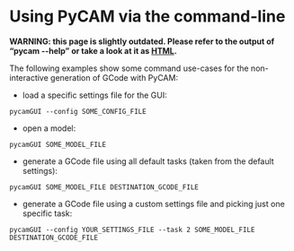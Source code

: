 Using PyCAM via the command-line
================================

**WARNING: this page is slightly outdated. Please refer to the output of
“pycam --help” or take a look at it as
[HTML](http://pycam.sourceforge.net/pycam.1.html).**

The following examples show some command use-cases for the
non-interactive generation of GCode with PyCAM:

-   load a specific settings file for the GUI:

<!-- -->

    pycamGUI --config SOME_CONFIG_FILE

-   open a model:

<!-- -->

    pycamGUI SOME_MODEL_FILE

-   generate a GCode file using all default tasks (taken from the
    default settings):

<!-- -->

    pycamGUI SOME_MODEL_FILE DESTINATION_GCODE_FILE

-   generate a GCode file using a custom settings file and picking just
    one specific task:

<!-- -->

    pycamGUI --config YOUR_SETTINGS_FILE --task 2 SOME_MODEL_FILE DESTINATION_GCODE_FILE
